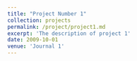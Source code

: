 ```yaml
---
title: "Project Number 1"
collection: projects
permalink: /project/project1.md
excerpt: 'The description of project 1'
date: 2009-10-01
venue: 'Journal 1'
---
```

